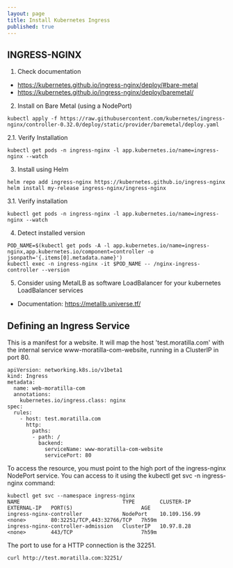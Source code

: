```yaml
---
layout: page
title: Install Kubernetes Ingress
published: true
---
```


## INGRESS-NGINX

1. Check documentation

* https://kubernetes.github.io/ingress-nginx/deploy/#bare-metal
* https://kubernetes.github.io/ingress-nginx/deploy/baremetal/

2. Install on Bare Metal (using a NodePort)

  ```
  kubectl apply -f https://raw.githubusercontent.com/kubernetes/ingress-nginx/controller-0.32.0/deploy/static/provider/baremetal/deploy.yaml
  ```

2.1. Verify Installation

  ```
  kubectl get pods -n ingress-nginx -l app.kubernetes.io/name=ingress-nginx --watch
  ```

3. Install using Helm

  ```
  helm repo add ingress-nginx https://kubernetes.github.io/ingress-nginx
  helm install my-release ingress-nginx/ingress-nginx
  ```

3.1. Verify installation

  ```
  kubectl get pods -n ingress-nginx -l app.kubernetes.io/name=ingress-nginx --watch
  ```


4. Detect installed version

  ```
  POD_NAME=$(kubectl get pods -A -l app.kubernetes.io/name=ingress-nginx,app.kubernetes.io/component=controller -o jsonpath='{.items[0].metadata.name}')
  kubectl exec -n ingress-nginx -it $POD_NAME -- /nginx-ingress-controller --version
  ```

5. Consider using MetalLB as software LoadBalancer for your kubernetes LoadBalancer services

* Documentation: https://metallb.universe.tf/

## Defining an Ingress Service

This is a manifest for a website.  It will map the host 'test.moratilla.com' with the internal service www-moratilla-com-website, running in a ClusterIP in port 80.


  ```
  apiVersion: networking.k8s.io/v1beta1
  kind: Ingress
  metadata:
    name: web-moratilla-com
    annotations:
      kubernetes.io/ingress.class: nginx
  spec:
    rules:
      - host: test.moratilla.com
        http:
          paths:
          - path: /
            backend:
              serviceName: www-moratilla-com-website
              servicePort: 80
  ```

To access the resource, you must point to the high port of the ingress-nginx NodePort service.  You can access to it using the kubectl get svc -n ingress-nginx command:

  ```
  kubectl get svc --namespace ingress-nginx
  NAME                                 TYPE        CLUSTER-IP      EXTERNAL-IP   PORT(S)                      AGE
  ingress-nginx-controller             NodePort    10.109.156.99   <none>        80:32251/TCP,443:32766/TCP   7h59m
  ingress-nginx-controller-admission   ClusterIP   10.97.8.28      <none>        443/TCP                      7h59m
  ```

  The port to use for a HTTP connection is the 32251.

  ```
  curl http://test.moratilla.com:32251/
  ```

